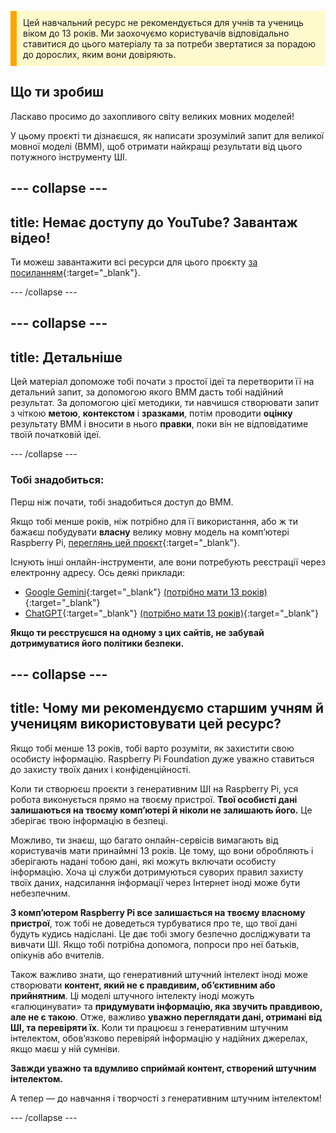 <p style='border-left: solid; border-width:10px; border-color: #FFA500; background-color: #FFFACD; padding: 10px;'>
Цей навчальний ресурс не рекомендується для учнів та учениць віком до 13 років. Ми заохочуємо користувачів відповідально ставитися до цього матеріалу та за потреби звертатися за порадою до дорослих, яким вони довіряють.
</p>

## Що ти зробиш

Ласкаво просимо до захопливого світу великих мовних моделей!

У цьому проєкті ти дізнаєшся, як написати зрозумілий запит для великої мовної моделі (ВММ), щоб отримати найкращі результати від цього потужного інструменту ШІ.

## --- collapse ---

## title: Немає доступу до YouTube? Завантаж відео!

Ти можеш завантажити всі ресурси для цього проєкту [за посиланням](https://rpf.io/p/en/ai-LLM-prompt-go){:target="_blank"}.

\--- /collapse ---

## --- collapse ---

## title: Детальніше

Цей матеріал допоможе тобі почати з простої ідеї та перетворити її на детальний запит, за допомогою якого ВММ дасть тобі надійний результат. За допомогою цієї методики, ти навчишся створювати запит з чіткою **метою**, **контекстом** і **зразками**, потім проводити **оцінку** результату ВММ і вносити в нього **правки**, поки він не відповідатиме твоїй початковій ідеї.

\--- /collapse ---

### Тобі знадобиться:

Перш ніж почати, тобі знадобиться доступ до ВММ.

Якщо тобі менше років, ніж потрібно для її використання, або ж ти бажаєш побудувати **власну** велику мовну модель на компʼютері Raspberry Pi, [переглянь цей проєкт](https://projects.raspberrypi.org/en/projects/llm-rpi){:target="_blank"}.

Існують інші онлайн-інструменти, але вони потребують реєстрації через електронну адресу. Ось деякі приклади:

- [Google Gemini](https://gemini.google.com/){:target="_blank"} [(потрібно мати 13 років)](https://support.google.com/gemini/answer/13278668?hl=uk&sjid=17146859308360622836-EU#zippy=%2Ccant-access-this-service){:target="_blank"}
- [ChatGPT](https://www.chat.openai.org){:target="_blank"} [(потрібно мати 13 років)](https://help.openai.com/en/articles/8313401-is-chatgpt-safe-for-all-ages){:target="_blank"}

**Якщо ти реєструєшся на одному з цих сайтів, не забувай дотримуватися його політики безпеки.**

## --- collapse ---

## title: Чому ми рекомендуємо старшим учням й ученицям використовувати цей ресурс?

Якщо тобі менше 13 років, тобі варто розуміти, як захистити свою особисту інформацію. Raspberry Pi Foundation дуже уважно ставиться до захисту твоїх даних і конфіденційності.

Коли ти створюєш проєкти з генеративним ШІ на Raspberry Pi, уся робота виконується прямо на твоєму пристрої. **Твої особисті дані залишаються на твоєму комп’ютері й ніколи не залишають його.** Це зберігає твою інформацію в безпеці.

Можливо, ти знаєш, що багато онлайн-сервісів вимагають від користувачів мати принаймні 13 років. Це тому, що вони обробляють і зберігають надані тобою дані, які можуть включати особисту інформацію. Хоча ці служби дотримуються суворих правил захисту твоїх даних, надсилання інформації через Інтернет іноді може бути небезпечним.

**З компʼютером Raspberry Pi все залишається на твоєму власному пристрої**, тож тобі не доведеться турбуватися про те, що твої дані будуть кудись надіслані. Це дає тобі змогу безпечно досліджувати та вивчати ШІ. Якщо тобі потрібна допомога, попроси про неї батьків, опікунів або вчителів.

Також важливо знати, що генеративний штучний інтелект іноді може створювати **контент, який не є правдивим, обʼєктивним або прийнятним**. Ці моделі штучного інтелекту іноді можуть «галюцинувати» та **придумувати інформацію, яка звучить правдивою, але не є такою**. Отже, важливо **уважно переглядати дані, отримані від ШІ, та перевіряти їх**. Коли ти працюєш з генеративним штучним інтелектом, обов’язково перевіряй інформацію у надійних джерелах, якщо маєш у ній сумніви.

**Завжди уважно та вдумливо сприймай контент, створений штучним інтелектом.**

А тепер — до навчання і творчості з генеративним штучним інтелектом!

\--- /collapse ---

